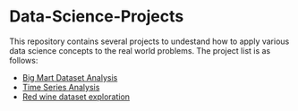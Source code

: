 # Data-Science-Projects

This repository contains several projects to undestand how to apply various data science concepts to the real world problems. The project list is as follows: 

* [Big Mart Dataset Analysis](https://github.com/shubh2565/Data-Science-Projects/tree/master/BigMart)
* [Time Series Analysis](https://github.com/shubh2565/Data-Science-Projects/tree/master/Time%20Series)
* [Red wine dataset exploration](https://github.com/shubh2565/Data-Science-Projects/tree/master/wine%20quality)
